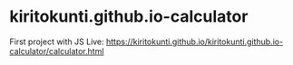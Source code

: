 # kiritokunti.github.io-calculator
First project with JS
Live:  https://kiritokunti.github.io/kiritokunti.github.io-calculator/calculator.html
